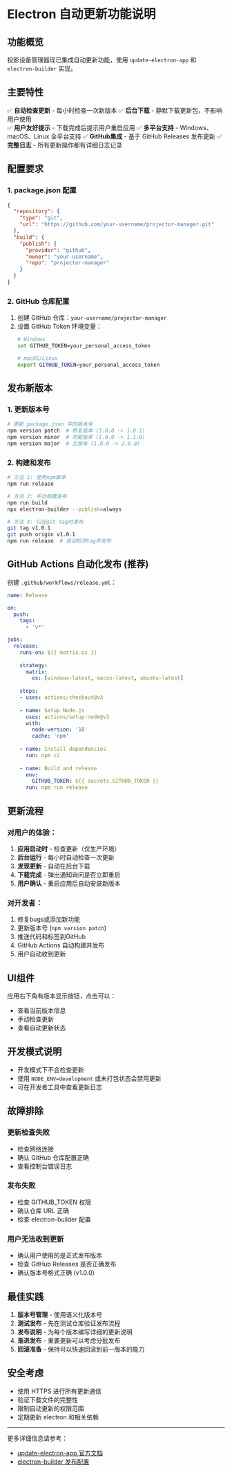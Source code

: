 # Electron 自动更新功能说明

## 功能概览

投影设备管理器现已集成自动更新功能，使用 `update-electron-app` 和 `electron-builder` 实现。

## 主要特性

✅ **自动检查更新** - 每小时检查一次新版本
✅ **后台下载** - 静默下载更新包，不影响用户使用  
✅ **用户友好提示** - 下载完成后提示用户重启应用
✅ **多平台支持** - Windows、macOS、Linux 全平台支持
✅ **GitHub集成** - 基于 GitHub Releases 发布更新
✅ **完整日志** - 所有更新操作都有详细日志记录

## 配置要求

### 1. package.json 配置

```json
{
  "repository": {
    "type": "git",
    "url": "https://github.com/your-username/projector-manager.git"
  },
  "build": {
    "publish": {
      "provider": "github",
      "owner": "your-username", 
      "repo": "projector-manager"
    }
  }
}
```

### 2. GitHub 仓库配置

1. 创建 GitHub 仓库：`your-username/projector-manager`
2. 设置 GitHub Token 环境变量：
   ```bash
   # Windows
   set GITHUB_TOKEN=your_personal_access_token
   
   # macOS/Linux
   export GITHUB_TOKEN=your_personal_access_token
   ```

## 发布新版本

### 1. 更新版本号

```bash
# 更新 package.json 中的版本号
npm version patch  # 修复版本 (1.0.0 -> 1.0.1)
npm version minor  # 功能版本 (1.0.0 -> 1.1.0) 
npm version major  # 主版本 (1.0.0 -> 2.0.0)
```

### 2. 构建和发布

```bash
# 方法 1: 使用npm脚本
npm run release

# 方法 2: 手动构建发布
npm run build
npx electron-builder --publish=always

# 方法 3: 只在git tag时发布
git tag v1.0.1
git push origin v1.0.1
npm run release  # 自动检测tag并发布
```

## GitHub Actions 自动化发布 (推荐)

创建 `.github/workflows/release.yml`：

```yaml
name: Release

on:
  push:
    tags:
      - 'v*'

jobs:
  release:
    runs-on: ${{ matrix.os }}
    
    strategy:
      matrix:
        os: [windows-latest, macos-latest, ubuntu-latest]
    
    steps:
    - uses: actions/checkout@v3
    
    - name: Setup Node.js
      uses: actions/setup-node@v3
      with:
        node-version: '18'
        cache: 'npm'
    
    - name: Install dependencies
      run: npm ci
    
    - name: Build and release
      env:
        GITHUB_TOKEN: ${{ secrets.GITHUB_TOKEN }}
      run: npm run release
```

## 更新流程

### 对用户的体验：

1. **应用启动时** - 检查更新（仅生产环境）
2. **后台运行** - 每小时自动检查一次更新
3. **发现更新** - 自动在后台下载
4. **下载完成** - 弹出通知询问是否立即重启
5. **用户确认** - 重启应用后自动安装新版本

### 对开发者：

1. 修复bugs或添加新功能
2. 更新版本号 (`npm version patch`)
3. 推送代码和标签到GitHub
4. GitHub Actions 自动构建并发布
5. 用户自动收到更新

## UI组件

应用右下角有版本显示按钮，点击可以：
- 查看当前版本信息
- 手动检查更新
- 查看自动更新状态

## 开发模式说明

- 开发模式下不会检查更新
- 使用 `NODE_ENV=development` 或未打包状态会禁用更新
- 可在开发者工具中查看更新日志

## 故障排除

### 更新检查失败
- 检查网络连接
- 确认 GitHub 仓库配置正确
- 查看控制台错误日志

### 发布失败
- 检查 GITHUB_TOKEN 权限
- 确认仓库 URL 正确
- 检查 electron-builder 配置

### 用户无法收到更新
- 确认用户使用的是正式发布版本
- 检查 GitHub Releases 是否正确发布
- 确认版本号格式正确 (v1.0.0)

## 最佳实践

1. **版本号管理** - 使用语义化版本号
2. **测试发布** - 先在测试仓库验证发布流程
3. **发布说明** - 为每个版本编写详细的更新说明
4. **渐进发布** - 重要更新可以考虑分批发布
5. **回滚准备** - 保持可以快速回滚到前一版本的能力

## 安全考虑

- 使用 HTTPS 进行所有更新通信
- 验证下载文件的完整性
- 限制自动更新的权限范围
- 定期更新 electron 和相关依赖

---

更多详细信息请参考：
- [update-electron-app 官方文档](https://github.com/electron/update-electron-app)
- [electron-builder 发布配置](https://www.electron.build/configuration/publish)